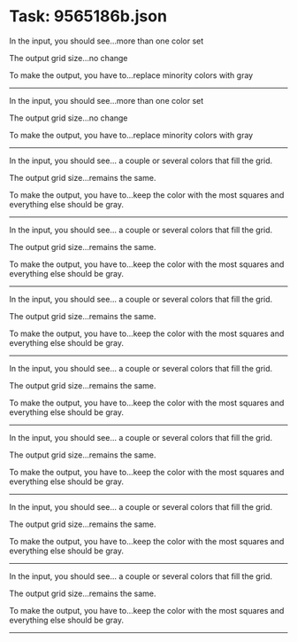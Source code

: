 # Task: 9565186b.json

In the input, you should see...more than one color set

The output grid size...no change

To make the output, you have to...replace minority colors with gray

---

In the input, you should see...more than one color set

The output grid size...no change

To make the output, you have to...replace minority colors with gray

---

In the input, you should see... a couple or several colors that fill the grid.

The output grid size...remains the same.

To make the output, you have to...keep the color with the most squares and everything else should be gray.

---

In the input, you should see... a couple or several colors that fill the grid.

The output grid size...remains the same.

To make the output, you have to...keep the color with the most squares and everything else should be gray.

---

In the input, you should see... a couple or several colors that fill the grid.

The output grid size...remains the same.

To make the output, you have to...keep the color with the most squares and everything else should be gray.

---

In the input, you should see... a couple or several colors that fill the grid.

The output grid size...remains the same.

To make the output, you have to...keep the color with the most squares and everything else should be gray.

---

In the input, you should see... a couple or several colors that fill the grid.

The output grid size...remains the same.

To make the output, you have to...keep the color with the most squares and everything else should be gray.

---

In the input, you should see... a couple or several colors that fill the grid.

The output grid size...remains the same.

To make the output, you have to...keep the color with the most squares and everything else should be gray.

---

In the input, you should see... a couple or several colors that fill the grid.

The output grid size...remains the same.

To make the output, you have to...keep the color with the most squares and everything else should be gray.

---

